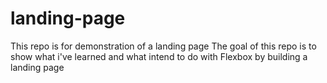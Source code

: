 # landing-page
This repo is for demonstration of a landing page
The goal of this repo is to show what i've learned and what intend to do with Flexbox by building a landing page
